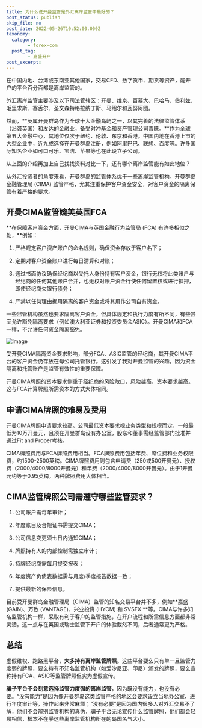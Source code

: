 ```yaml
---
title: 为什么说开曼监管是外汇离岸监管中最好的？
post_status: publish
skip_file: no
post_date: 2022-05-26T10:52:00.000Z
taxonomy:
  category:
        - forex-com
  post_tag:
        - 嘉盛开户
post_excerpt: 
---
```

在中国内地、台湾或东南亚其他国家，交易CFD、数字货币、期货等资产，能开户的平台百分百都是离岸监管的。

外汇离岸监管主要涉及以下司法管辖区：开曼、维京、百慕大、巴哈马、伯利兹、毛里求斯、塞舌尔、圣文森特格拉纳丁斯、马绍尔和瓦努阿图。

然而，**英属开曼群岛作为全球十大金融岛屿之一，以其完善的法律监管体系（沿袭英国）和发达的金融业，备受对冲基金和资产管理公司青睐。**作为全球第五大金融中心，其地位仅次于纽约、伦敦、东京和香港。中国内地在香港上市的大型企业中，近九成选择在开曼群岛注册，例如阿里巴巴、联想、百度等。许多国际知名企业如可口可乐、宝洁、苹果等也在此设立子公司。

从上面的介绍再加上自己找找资料对比一下，还有哪个离岸监管能有如此地位？

从外汇投资者的角度来看，开曼群岛的监管体系优于一些离岸监管机构。开曼群岛金融管理局 (CIMA) 监管严格，尤其注重保护客户资金安全，对客户资金的隔离保管有着严格的要求。

## 开曼CIMA监管媲美英国FCA

**在保障客户资金方面，开曼CIMA与英国金融行为监管局 (FCA) 有许多相似之处，**例如：

1. 严格规定客户资产账户的命名规则，确保资金存放于客户名下；

1. 定期对客户资金账户进行每日清算和对账；

1. 通过书面协议确保经纪商以受托人身份持有客户资金，银行无权将此类账户与经纪商的任何其他账户合并，也无权对账户资金行使任何留置权或进行扣押，即使经纪商欠银行债务；

1. 严禁以任何理由挪用隔离的客户资金或将其用作公司自有资金。

一些监管机构虽然也要求隔离客户资金，但具体规定和执行力度有所不同，有些甚至允许豁免隔离要求（例如澳大利亚证券和投资委员会ASIC）。开曼CIMA和FCA一样，不允许任何资金隔离豁免。

![Image](https://prod-files-secure.s3.us-west-2.amazonaws.com/39ed1227-6d7d-4570-be36-9ccd4a2c4241/bd849744-3fcb-4a37-8312-357962c8f065/image.png?X-Amz-Algorithm=AWS4-HMAC-SHA256&X-Amz-Content-Sha256=UNSIGNED-PAYLOAD&X-Amz-Credential=ASIAZI2LB466S7FXHZYM%2F20250413%2Fus-west-2%2Fs3%2Faws4_request&X-Amz-Date=20250413T221353Z&X-Amz-Expires=3600&X-Amz-Security-Token=IQoJb3JpZ2luX2VjEHwaCXVzLXdlc3QtMiJIMEYCIQCeOGAwLeRxxtgjRIT6xBdI4Fv%2BiFLkx7UQxsGVK2NVXAIhANvgwbFSRzTvzSLqb0gyFLFYLoBMo9EGud8tiCz%2B5uqBKogECPX%2F%2F%2F%2F%2F%2F%2F%2F%2F%2FwEQABoMNjM3NDIzMTgzODA1IgxPi8jlP7vcZzyk76Qq3AOmZQt3uYHTUlN0Q6ko93NB7RG7ZLRbPDzjHvg885Vj1kAyaMRzXnPF1SnWSnBxZTK2qDJR2M36HRSl9I16V8J%2B4qG8OeTNs4r2W5Yk9kyKm4rJ8FkAhBfzfsdyExcPQTawL8wHcPvI1VjB%2BPCTjoF15TaIbvUBVM0gdWK3rMmx850YgiNNO4i13yWvSkxfuiXKypXdHaBD5UITBWBF1MX6GinX7%2B%2Btyhz4gluqTplmkaMF63eIQyWbFtVaeReIsWqiV4oXRAtBpbrKbiPES%2BAx7yVfdcEjtquE1W15XbItCS55S%2FsOR1XbP7Aj7gQufTWkUv5Gl93iSEy0psyYFFD5d7kgXC%2FoqP2uNpVxC2wERJoorO4uX%2FPtpPRKkntgPaHibIew%2FokU0vzyWP9b6rsgArrklSVrmfntxWwUPQsfpeC2o9ZzfsLgTj5%2FbhaOG0nn89C0KLAVwtyu7JrLh4Ywgrl7JgVab%2BEoJL8Sa%2Bs7kIMK5nFXG9KW2Ag9y3E1%2B9b55OhlINxBvQzx1%2Fbxhw%2Ff5Xrplu5dVj3nXQx1n7cgQOxKLk6aptV2MZQH%2FusD7nmrq2dRELJiaL5fyZiEz2piZT2QLdgeuGKBqQZ356WbpDJAyTksuq%2FbqNtuXDDrrfC%2FBjqkAS3KB%2FIM90TmZBgaf8I4o5d%2FkvY1TF6mhd1aDEkdINZdzdV5r7CTvfCWxnq51fqEc1hpV%2Bm2sTaFvwNfhOy0C3OS%2BhoWfam94kc4XtuJ9WtDB9kA5KUO7KHM5ajV9zd6cZ%2FYNhHQPy6GlVEMHi1XaHwKAJcHFSrjsSXYedbIC78Rp%2FF1jIWyuZaSSSqX4kPYxWEytNog%2BTFsOl698nah6xG8IvyI&X-Amz-Signature=4d8c96a121dfbb0d9468e676a3089d21f47bbe21799469659c254d2409f93bf0&X-Amz-SignedHeaders=host&x-id=GetObject)

受开曼CIMA隔离资金要求影响，部分FCA、ASIC监管的经纪商，其开曼CIMA平台的客户资金仍存放在母公司托管银行。这引发了我对开曼监管的兴趣，因为资金隔离和托管账户是监管有效性的重要保障。

开曼CIMA牌照的资本要求侧重于经纪商的风险敞口，风险越高，资本要求越高。这与FCA计算牌照所需资本的方式大体相同。

## **申请CIMA牌照的难易及费用**

开曼CIMA牌照申请要求较高。公司最低资本要求视业务类型和规模而定，一般最低为10万开曼元，且须在开曼群岛设有办公室，股东和董事需经监管部门批准并通过Fit and Proper考核。

CIMA牌照费用与FCA牌照费用相当。FCA牌照费用包括年费、席位费和业务权限费，约1500-2500英镑。CIMA牌照费用则包含申请费（250或500开曼元）、授权费（2000/4000/8000开曼元）和年费（2000/4000/8000开曼元）。由于1开曼元约等于0.95英镑，两种牌照费用大体相当。

## CIMA监管牌照公司需遵守哪些监管要求？

1. 公司账户需每年审计；

1. 年度账目及合规证书需提交CIMA；

1. 公司信息变更须七日内通知CIMA；

1. 牌照持有人的内部控制需独立审计；

1. 持牌经纪商需每月提交报表；

1. 年度资产负债表数据需与月度/季度报告数据一致；

1. 提供最新的保险信息。

目前受开曼群岛金融管理局（CIMA）监管的知名交易平台并不多，例如**嘉盛 (GAIN)、万致 (VANTAGE)、兴业投资 (HYCM) 和 SVSFX **等。CIMA与许多知名监管机构一样，采取有利于客户的监管措施，在开户流程和所需信息方面都非常灵活。这一点与在英国或瑞士监管下开户的体验截然不同，后者通常更为严格。

## 总结

虚假维权、跑路黑平台，**大多持有离岸监管牌照**。这些平台要么只有单一且监管力度弱的牌照，要么持有不知名监管机构（如爱沙尼亚、印尼）颁发的牌照，要么宣称持有FCA、ASIC等监管牌照但实为虚假宣传。

**骗子平台不会刻意选择监管力度强的离岸监管**，因为既没有能力，也没有必要。“没有能力”是因为像开曼群岛这类监管严格的地区会要求设立当地办公室、进行年度审计等，操作起来非常麻烦；“没有必要”是因为国内很多人对外汇交易不了解，他们不会辨别监管机构的真伪，骗子平台无论宣传什么监管牌照，他们都会轻易相信，根本不在乎这些离岸监管机构所在的岛国名气大小。